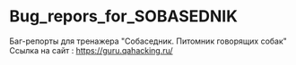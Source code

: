 # Bug_repors_for_SOBASEDNIK
Баг-репорты для тренажера "Собаседник. Питомник говорящих собак"
Ссылка на сайт : https://guru.qahacking.ru/
